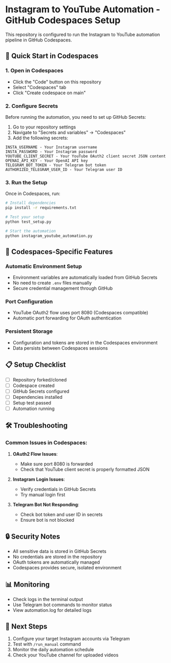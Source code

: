 # Instagram to YouTube Automation - GitHub Codespaces Setup

This repository is configured to run the Instagram to YouTube automation pipeline in GitHub Codespaces.

## 🚀 Quick Start in Codespaces

### 1. Open in Codespaces
- Click the "Code" button on this repository
- Select "Codespaces" tab
- Click "Create codespace on main"

### 2. Configure Secrets
Before running the automation, you need to set up GitHub Secrets:

1. Go to your repository settings
2. Navigate to "Secrets and variables" → "Codespaces"
3. Add the following secrets:

```
INSTA_USERNAME - Your Instagram username
INSTA_PASSWORD - Your Instagram password
YOUTUBE_CLIENT_SECRET - Your YouTube OAuth2 client secret JSON content
OPENAI_API_KEY - Your OpenAI API key
TELEGRAM_BOT_TOKEN - Your Telegram bot token
AUTHORIZED_TELEGRAM_USER_ID - Your Telegram user ID
```

### 3. Run the Setup
Once in Codespaces, run:

```bash
# Install dependencies
pip install -r requirements.txt

# Test your setup
python test_setup.py

# Start the automation
python instagram_youtube_automation.py
```

## 🔧 Codespaces-Specific Features

### Automatic Environment Setup
- Environment variables are automatically loaded from GitHub Secrets
- No need to create `.env` files manually
- Secure credential management through GitHub

### Port Configuration
- YouTube OAuth2 flow uses port 8080 (Codespaces compatible)
- Automatic port forwarding for OAuth authentication

### Persistent Storage
- Configuration and tokens are stored in the Codespaces environment
- Data persists between Codespaces sessions

## 📋 Setup Checklist

- [ ] Repository forked/cloned
- [ ] Codespace created
- [ ] GitHub Secrets configured
- [ ] Dependencies installed
- [ ] Setup test passed
- [ ] Automation running

## 🛠️ Troubleshooting

### Common Issues in Codespaces:

1. **OAuth2 Flow Issues**:
   - Make sure port 8080 is forwarded
   - Check that YouTube client secret is properly formatted JSON

2. **Instagram Login Issues**:
   - Verify credentials in GitHub Secrets
   - Try manual login first

3. **Telegram Bot Not Responding**:
   - Check bot token and user ID in secrets
   - Ensure bot is not blocked

## 🔒 Security Notes

- All sensitive data is stored in GitHub Secrets
- No credentials are stored in the repository
- OAuth tokens are automatically managed
- Codespaces provides secure, isolated environment

## 📊 Monitoring

- Check logs in the terminal output
- Use Telegram bot commands to monitor status
- View automation.log for detailed logs

## 🎯 Next Steps

1. Configure your target Instagram accounts via Telegram
2. Test with `/run_manual` command
3. Monitor the daily automation schedule
4. Check your YouTube channel for uploaded videos

